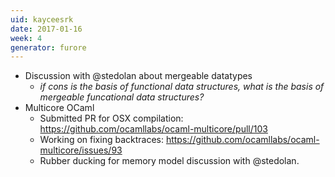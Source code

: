 ```yaml
---
uid: kayceesrk
date: 2017-01-16
week: 4
generator: furore
---
```


- Discussion with @stedolan about mergeable datatypes
    - *if cons is the basis of functional data structures, what is the basis of mergeable funcational data structures?*
- Multicore OCaml
    - Submitted PR for OSX compilation: https://github.com/ocamllabs/ocaml-multicore/pull/103
    - Working on fixing backtraces: https://github.com/ocamllabs/ocaml-multicore/issues/93
    - Rubber ducking for memory model discussion with @stedolan.


